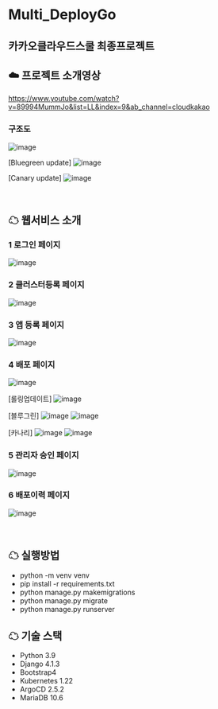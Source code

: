 # Multi_DeployGo
## 카카오클라우드스쿨 최종프로젝트
## ☁️ 프로젝트 소개영상
https://www.youtube.com/watch?v=89994MummJo&list=LL&index=9&ab_channel=cloudkakao

### 구조도
![image](https://user-images.githubusercontent.com/44285158/208251820-5f6b22a6-ae53-4693-a6bc-1407a81d5b33.png)

[Bluegreen update]
![image](https://user-images.githubusercontent.com/44285158/208251849-243b0a8a-36ec-42a3-898e-f83cd856ce4f.png)

[Canary update]
![image](https://user-images.githubusercontent.com/44285158/208251866-6167f9c4-82bf-4425-999a-5e6ce02e654b.png)

<br />

## ☁ 웹서비스 소개
### 1️ 로그인 페이지
![image](https://user-images.githubusercontent.com/44285158/214204036-16105784-c0bf-448e-90b6-23ded9cde2d7.png)

### 2️ 클러스터등록 페이지
![image](https://user-images.githubusercontent.com/44285158/214203963-91552181-e136-4191-8940-33d0e0b4ba3a.png)

### 3️ 앱 등록 페이지
![image](https://user-images.githubusercontent.com/44285158/214203989-954a023c-74d1-4f24-beca-d94ee1e02b28.png)

### 4️ 배포 페이지
![image](https://user-images.githubusercontent.com/44285158/214204267-e17261f3-f508-47ab-bb40-5b21e53cddae.png)

[롤링업데이트]
![image](https://user-images.githubusercontent.com/44285158/214204706-e07d98b5-eaef-41b4-8a7e-3dc532a3298e.png)

[블루그린]
![image](https://user-images.githubusercontent.com/44285158/214204722-5fffb071-c9bc-48fb-80e5-7118cfd06f49.png)
![image](https://user-images.githubusercontent.com/44285158/214204734-0f312b4e-57a5-496b-b7fb-958d433b2313.png)

[카나리]
![image](https://user-images.githubusercontent.com/44285158/214204746-8cd9d486-2657-4cec-aa98-c328c8d6d28b.png)
![image](https://user-images.githubusercontent.com/44285158/214204756-321db01d-a9b9-486e-9c9a-872db675d699.png)


### 5 관리자 승인 페이지
![image](https://user-images.githubusercontent.com/44285158/214204803-959dabd5-4820-4355-a410-f5966ca93df7.png)

### 6 배포이력 페이지
![image](https://user-images.githubusercontent.com/44285158/214204333-1f107cd0-b711-46b2-b88a-6cf0fdc36bdf.png)


<br />

## ☁ 실행방법

- python -m venv venv
- pip install -r requirements.txt
- python manage.py makemigrations
- python manage.py migrate
- python manage.py runserver

## ☁ 기술 스택

- Python 3.9
- Django 4.1.3
- Bootstrap4
- Kubernetes 1.22
- ArgoCD 2.5.2
- MariaDB 10.6

 
<br />

